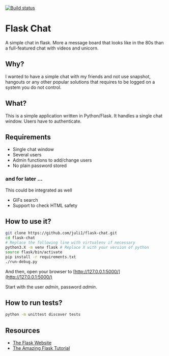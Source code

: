 [![Build status](https://travis-ci.org/juli1/flask-chat.svg?master)](https://travis-ci.org/juli1)

# Flask Chat
A simple chat in flask. More a message board that looks like
in the 80s than a full-featured chat with videos and unicorn.


## Why?
I wanted to have a simple chat with my friends and 
not use snapshot, hangouts or any other popular solutions
that requires to be logged on a system you do not control.

## What?
This is a simple application written in Python/Flask.
It handles a single chat window. Users have to authenticate.

## Requirements
* Single chat window
* Several users
* Admin functions to add/change users
* No plain password stored

### and for later ...
This could be integrated as well
* GIFs search
* Support to check HTML safety

## How to use it?
```bash
git clone https://github.com/juli1/flask-chat.git
cd flask-chat
# Replace the following line with virtualenv if necessary
python3.X -m venv flask # Replace X with your version of python
source flask/bin/activate
pip install -r requirements.txt
./run-debug.py
```

And then, open your browser to [http://127.0.0.1:5000/](http://127.0.0.1:5000/)

Start with the user *admin*, password *admin*.


## How to run tests?

```bash
python -m unittest discover tests
```

## Resources
* [The Flask Website](http://flask.pocoo.org/)
* [The Amazing Flask Tutorial](https://blog.miguelgrinberg.com/post/the-flask-mega-tutorial-part-i-hello-world)